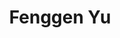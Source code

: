 ---
# Display name
title: Fenggen Yu
home_page: https://fenggenyu.github.io/

# Is this the primary user of the site?
superuser: false

highlight_name: false
---